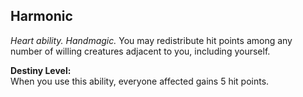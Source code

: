 ## Harmonic

_Heart ability. Handmagic._
You may redistribute hit points among any number of willing creatures adjacent to you, including yourself.

**Destiny Level:**  
When you use this ability, everyone affected gains 5 hit points.
